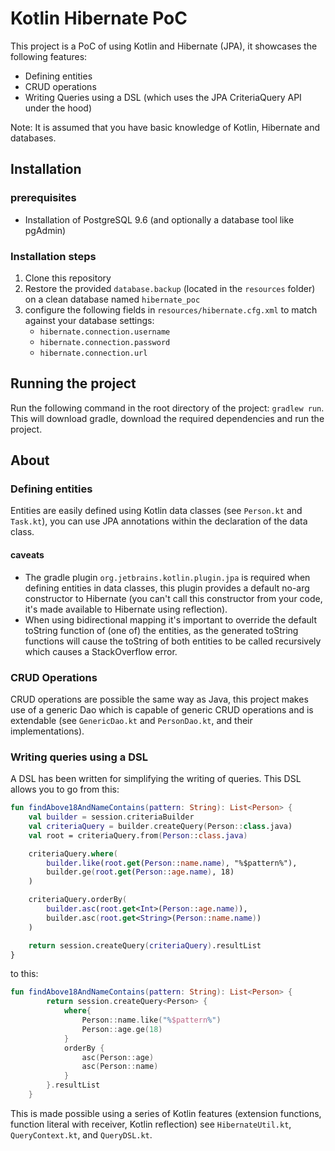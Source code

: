  # Kotlin Hibernate PoC
 This project is a PoC of using Kotlin and Hibernate (JPA), it showcases the following features:
 * Defining entities
 * CRUD operations
 * Writing Queries using a DSL (which uses the JPA CriteriaQuery API under the hood)
 
 Note: It is assumed that you have basic knowledge of Kotlin, Hibernate and databases.
 
 ## Installation
 
 ### prerequisites
 * Installation of PostgreSQL 9.6 (and optionally a database tool like pgAdmin)
 
 ### Installation steps
 1. Clone this repository
 2. Restore the provided `database.backup` (located in the `resources` folder) on a clean database named `hibernate_poc`
 3. configure the following fields in `resources/hibernate.cfg.xml` to match against your database settings:
    * `hibernate.connection.username`
    * `hibernate.connection.password`
    * `hibernate.connection.url`

## Running the project
Run the following command in the root directory of the project: `gradlew run`. This will download gradle, download the required dependencies and run the project.

## About

### Defining entities
Entities are easily defined using Kotlin data classes (see `Person.kt` and `Task.kt`), you can use JPA annotations within the declaration of the data class.

#### caveats
* The gradle plugin `org.jetbrains.kotlin.plugin.jpa` is required when defining entities in data classes, this plugin provides a default no-arg constructor to Hibernate (you can't call this constructor from your code, it's made available to Hibernate using reflection).
* When using bidirectional mapping it's important to override the default toString function of (one of) the entities, as the generated toString functions will cause the toString of both entities to be called recursively which causes a StackOverflow error.

### CRUD Operations
CRUD operations are possible the same way as Java, this project makes use of a generic Dao which is capable of generic CRUD operations and is extendable (see `GenericDao.kt` and `PersonDao.kt`, and their implementations).

### Writing queries using a DSL
A DSL has been written for simplifying the writing of queries. 
This DSL allows you to go from this:
```kotlin
fun findAbove18AndNameContains(pattern: String): List<Person> {
    val builder = session.criteriaBuilder
    val criteriaQuery = builder.createQuery(Person::class.java)
    val root = criteriaQuery.from(Person::class.java)

    criteriaQuery.where(
        builder.like(root.get(Person::name.name), "%$pattern%"),
        builder.ge(root.get(Person::age.name), 18)
    )

    criteriaQuery.orderBy(
        builder.asc(root.get<Int>(Person::age.name)),
        builder.asc(root.get<String>(Person::name.name))
    )

    return session.createQuery(criteriaQuery).resultList
}
```

to this:
```kotlin
fun findAbove18AndNameContains(pattern: String): List<Person> {
        return session.createQuery<Person> {
            where{
                Person::name.like("%$pattern%")
                Person::age.ge(18)
            }
            orderBy {
                asc(Person::age)
                asc(Person::name)
            }
        }.resultList
    }
```

This is made possible using a series of Kotlin features (extension functions, function literal with receiver, Kotlin reflection) see `HibernateUtil.kt`, `QueryContext.kt`, and `QueryDSL.kt`.
 

 
 
 
  
 
 